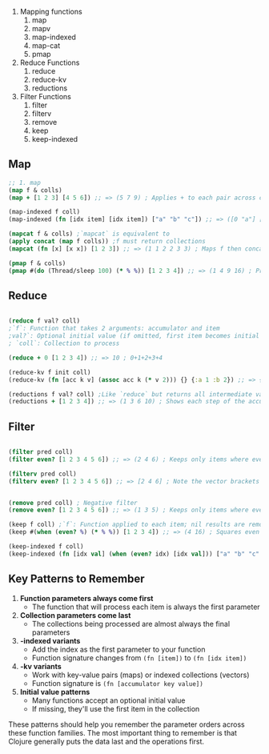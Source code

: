1. Mapping functions
	1. map
	2. mapv
	3. map-indexed
	4. map-cat
	5. pmap
2. Reduce Functions
	1. reduce
	2. reduce-kv
	3. reductions
3. Filter Functions
	1. filter
	2. filterv
	3. remove
	4. keep
	5. keep-indexed

## Map
```clojure
;; 1. map
(map f & colls)
(map + [1 2 3] [4 5 6]) ;; => (5 7 9) ; Applies + to each pair across collections

(map-indexed f coll)
(map-indexed (fn [idx item] [idx item]) ["a" "b" "c"]) ;; => ([0 "a"] [1 "b"] [2 "c"])

(mapcat f & colls) ;`mapcat` is equivalent to 
(apply concat (map f colls)) ;f must return collections
(mapcat (fn [x] [x x]) [1 2 3]) ;; => (1 1 2 2 3 3) ; Maps f then concatenates results

(pmap f & colls)
(pmap #(do (Thread/sleep 100) (* % %)) [1 2 3 4]) ;; => (1 4 9 16) ; Processes in parallel

```

## Reduce

```clojure

(reduce f val? coll)
;`f`: Function that takes 2 arguments: accumulator and item
;val?`: Optional initial value (if omitted, first item becomes initial value)
; `coll`: Collection to process

(reduce + 0 [1 2 3 4]) ;; => 10 ; 0+1+2+3+4

(reduce-kv f init coll)
(reduce-kv (fn [acc k v] (assoc acc k (* v 2))) {} {:a 1 :b 2}) ;; => {:a 2 :b 4} ; Doubles each value

(reductions f val? coll) ;Like `reduce` but returns all intermediate values
(reductions + [1 2 3 4]) ;; => (1 3 6 10) ; Shows each step of the accumulation


```

## Filter

```clojure

(filter pred coll)
(filter even? [1 2 3 4 5 6]) ;; => (2 4 6) ; Keeps only items where even? returns true

(filterv pred coll)
(filterv even? [1 2 3 4 5 6]) ;; => [2 4 6] ; Note the vector brackets


(remove pred coll) ; Negative filter
(remove even? [1 2 3 4 5 6]) ;; => (1 3 5) ; Keeps only items where even? returns false

(keep f coll) ;`f`: Function applied to each item; nil results are removed
(keep #(when (even? %) (* % %)) [1 2 3 4]) ;; => (4 16) ; Squares even numbers, drops odd ones

(keep-indexed f coll)
(keep-indexed (fn [idx val] (when (even? idx) [idx val])) ["a" "b" "c" "d"]) ;; => ([0 "a"] [2 "c"]) ; Keeps only items at even indices

```

## Key Patterns to Remember

1. **Function parameters always come first**
    - The function that will process each item is always the first parameter
2. **Collection parameters come last**
    - The collections being processed are almost always the final parameters
3. **-indexed variants**
    - Add the index as the first parameter to your function
    - Function signature changes from `(fn [item])` to `(fn [idx item])`
4. **-kv variants**
    - Work with key-value pairs (maps) or indexed collections (vectors)
    - Function signature is `(fn [accumulator key value])`
5. **Initial value patterns**
    - Many functions accept an optional initial value
    - If missing, they'll use the first item in the collection

These patterns should help you remember the parameter orders across these function families. The most important thing to remember is that Clojure generally puts the data last and the operations first.